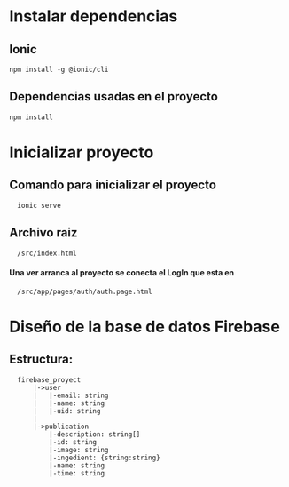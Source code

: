 # **Instalar dependencias**
## Ionic
    npm install -g @ionic/cli
## Dependencias usadas en el proyecto
    npm install 

# **Inicializar proyecto**
## Comando para inicializar el proyecto
      ionic serve
## Archivo raiz
      /src/index.html

#### Una ver arranca al proyecto se conecta el LogIn que esta en
      /src/app/pages/auth/auth.page.html

# **Diseño de la base de datos Firebase**
## Estructura:
      firebase_proyect
          |->user
          |   |-email: string
          |   |-name: string
          |   |-uid: string
          |
          |->publication
              |-description: string[]
              |-id: string
              |-image: string
              |-ingedient: {string:string}
              |-name: string
              |-time: string
